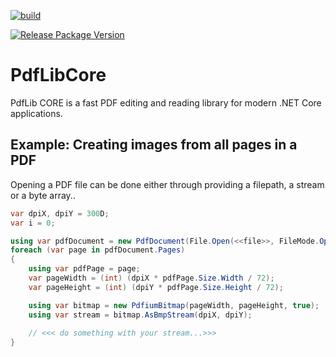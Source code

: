 [![build](https://github.com/jbaarssen/PdfLibCore/actions/workflows/build-validation.yml/badge.svg)](https://github.com/jbaarssen/PdfLibCore/actions/workflows/build-validation.yml)

[![Release Package Version](https://github.com/jbaarssen/PdfLibCore/actions/workflows/nuget-publish.yml/badge.svg)](https://github.com/jbaarssen/PdfLibCore/actions/workflows/nuget-publish.yml)

# PdfLibCore
PdfLib CORE is a fast PDF editing and reading library for modern .NET Core applications.

## Example: Creating images from all pages in a PDF

Opening a PDF file can be done either through providing a filepath, a stream or a byte array..

```c#
var dpiX, dpiY = 300D;
var i = 0;

using var pdfDocument = new PdfDocument(File.Open(<<file>>, FileMode.Open));
foreach (var page in pdfDocument.Pages)
{
    using var pdfPage = page;
    var pageWidth = (int) (dpiX * pdfPage.Size.Width / 72);
    var pageHeight = (int) (dpiY * pdfPage.Size.Height / 72);

    using var bitmap = new PdfiumBitmap(pageWidth, pageHeight, true);
    using var stream = bitmap.AsBmpStream(dpiX, dpiY);
    
    // <<< do something with your stream...>>> 
}
```
